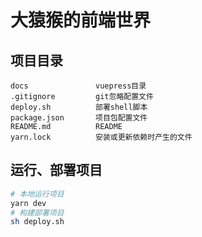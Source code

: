# 大猿猴的前端世界

## 项目目录
```
docs               vuepress目录
.gitignore         git忽略配置文件
deploy.sh          部署shell脚本
package.json       项目包配置文件
README.md          README
yarn.lock          安装或更新依赖时产生的文件
```

## 运行、部署项目
```bash
# 本地运行项目
yarn dev
# 构建部署项目
sh deploy.sh
```


